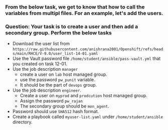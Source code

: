 ### From the below task, we get to know that how to call the variables from multipl files. For an example, let's add the users.

### Question: Your task is to create a user and then add a secondary group. Perform the below tasks
- Download the user list from `https://raw.githubusercontent.com/anishrana2001/Openshift/refs/heads/main/RHCE/V-9.0/user_list-14-01.yaml`
- Use the Vault password file `/home/student/ansible/pass-vault.yml` that you created on task 12-01.
- Use the job description `manager`
  -   create a user on `lab` host managed group.
  -   use the password `pw_punit` variable.
  -   It should be the part of `devops` group.
- Use the job description `engineer`.
  - Create a user on `myprod` and `prodcution` host managed group.
  - Assign the password `pw_rajan`
  - The secondary group should be `mon_agent`.
- Password should use `SHA512` hash format.
- Create a playbook called `myuser-list.yaml` under `/home/student/ansible` directory.
